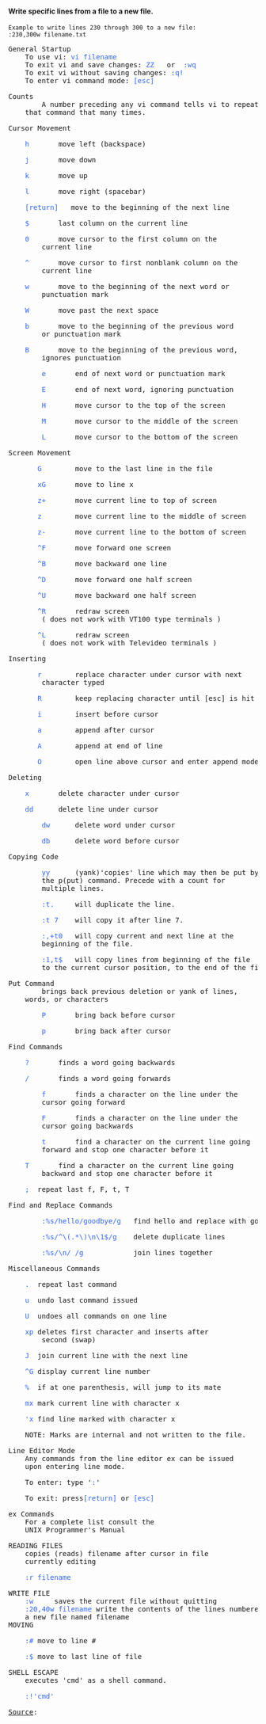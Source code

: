 #### Write specific lines from a file to a new file.
```
Example to write lines 230 through 300 to a new file:
:230,300w filename.txt
```
<pre>General Startup
	To use vi: <span style="color: #3366ff;">vi filename</span>
	To exit vi and save changes: <span style="color: #3366ff;">ZZ</span>   or  <span style="color: #3366ff;">:wq</span>
	To exit vi without saving changes: <span style="color: #3366ff;">:q!</span>
	To enter vi command mode: <span style="color: #3366ff;">[esc]</span>

Counts
        A number preceding any vi command tells vi to repeat
	that command that many times.

Cursor Movement

	<span style="color: #3366ff;">h</span>       move left (backspace)

	<span style="color: #3366ff;">j</span>       move down

	<span style="color: #3366ff;">k</span>       move up

	<span style="color: #3366ff;">l</span>       move right (spacebar)

	<span style="color: #3366ff;">[return]</span>   move to the beginning of the next line

	<span style="color: #3366ff;">$</span>       last column on the current line

	<span style="color: #3366ff;">0</span>       move cursor to the first column on the
		current line

	<span style="color: #3366ff;">^</span>       move cursor to first nonblank column on the
		current line

	<span style="color: #3366ff;">w</span>       move to the beginning of the next word or
		punctuation mark

	<span style="color: #3366ff;">W</span>       move past the next space

	<span style="color: #3366ff;">b</span>       move to the beginning of the previous word
		or punctuation mark

	<span style="color: #3366ff;">B</span>       move to the beginning of the previous word,
		ignores punctuation

        <span style="color: #3366ff;">e</span>       end of next word or punctuation mark

        <span style="color: #3366ff;">E</span>       end of next word, ignoring punctuation

        <span style="color: #3366ff;">H</span>       move cursor to the top of the screen 

        <span style="color: #3366ff;">M</span>       move cursor to the middle of the screen

        <span style="color: #3366ff;">L</span>       move cursor to the bottom of the screen 

Screen Movement

       <span style="color: #3366ff;">G</span>        move to the last line in the file

       <span style="color: #3366ff;">xG</span>       move to line x

       <span style="color: #3366ff;">z+</span>       move current line to top of screen

       <span style="color: #3366ff;">z</span>        move current line to the middle of screen

       <span style="color: #3366ff;">z-</span>       move current line to the bottom of screen

       <span style="color: #3366ff;">^F</span>       move forward one screen

       <span style="color: #3366ff;">^B</span>       move backward one line

       <span style="color: #3366ff;">^D</span>       move forward one half screen

       <span style="color: #3366ff;">^U</span>       move backward one half screen

       <span style="color: #3366ff;">^R</span>       redraw screen
		( does not work with VT100 type terminals )

       <span style="color: #3366ff;">^L</span>       redraw screen
		( does not work with Televideo terminals )

Inserting

       <span style="color: #3366ff;">r</span>        replace character under cursor with next
		character typed

       <span style="color: #3366ff;">R</span>        keep replacing character until [esc] is hit

       <span style="color: #3366ff;">i</span>        insert before cursor

       <span style="color: #3366ff;">a</span>        append after cursor

       <span style="color: #3366ff;">A</span>        append at end of line

       <span style="color: #3366ff;">O</span>        open line above cursor and enter append mode

Deleting

	<span style="color: #3366ff;">x</span>       delete character under cursor

	<span style="color: #3366ff;">dd</span>      delete line under cursor

        <span style="color: #3366ff;">dw</span>      delete word under cursor

        <span style="color: #3366ff;">db</span>      delete word before cursor

Copying Code

        <span style="color: #3366ff;">yy</span>      (yank)'copies' line which may then be put by
		the p(put) command. Precede with a count for
		multiple lines.

        <span style="color: #3366ff;">:t.</span>     will duplicate the line.

        <span style="color: #3366ff;">:t 7</span>    will copy it after line 7.

        <span style="color: #3366ff;">:,+t0</span>   will copy current and next line at the
        beginning of the file.

        <span style="color: #3366ff;">:1,t$</span>   will copy lines from beginning of the file
        to the current cursor position, to the end of the file.

Put Command
        brings back previous deletion or yank of lines,
	words, or characters

        <span style="color: #3366ff;">P</span>       bring back before cursor

        <span style="color: #3366ff;">p</span>       bring back after cursor

Find Commands

	<span style="color: #3366ff;">?</span>       finds a word going backwards

	<span style="color: #3366ff;">/</span>       finds a word going forwards

        <span style="color: #3366ff;">f</span>       finds a character on the line under the
		cursor going forward

        <span style="color: #3366ff;">F</span>       finds a character on the line under the
		cursor going backwards

        <span style="color: #3366ff;">t</span>       find a character on the current line going
		forward and stop one character before it

	<span style="color: #3366ff;">T</span>       find a character on the current line going
		backward and stop one character before it

	<span style="color: #3366ff;">;</span>	repeat last f, F, t, T

Find and Replace Commands

        <span style="color: #3366ff;">:%s/hello/goodbye/g</span>   find hello and replace with goodbye

        <span style="color: #3366ff;">:%s/^\(.*\)\n\1$/g</span>    delete duplicate lines

        <span style="color: #3366ff;">:%s/\n/ /g</span>            join lines together

Miscellaneous Commands

	<span style="color: #3366ff;">.</span>	repeat last command

	<span style="color: #3366ff;">u</span>	undo last command issued

	<span style="color: #3366ff;">U</span>	undoes all commands on one line

	<span style="color: #3366ff;">xp</span>	deletes first character and inserts after
		second (swap)

	<span style="color: #3366ff;">J</span>	join current line with the next line

	<span style="color: #3366ff;">^G</span>	display current line number

	<span style="color: #3366ff;">%</span>	if at one parenthesis, will jump to its mate

	<span style="color: #3366ff;">mx</span>	mark current line with character x

	<span style="color: #3366ff;">'x</span>	find line marked with character x

	NOTE: Marks are internal and not written to the file.

Line Editor Mode
	Any commands from the line editor ex can be issued
	upon entering line mode.

	To enter: type '<span style="color: #3366ff;">:</span>'

	To exit: press<span style="color: #3366ff;">[return]</span> or <span style="color: #3366ff;">[esc]</span>

ex Commands
	For a complete list consult the
	UNIX Programmer's Manual

READING FILES
	copies (reads) filename after cursor in file
	currently editing

	<span style="color: #3366ff;">:r filename</span>

WRITE FILE
	<span style="color: #3366ff;">:w</span> 	saves the current file without quitting
	<span style="color: #3366ff;">:20,40w filename</span> write the contents of the lines numbered 20 through 40 to
	a new file named filename
MOVING

	<span style="color: #3366ff;">:#</span>	move to line #

	<span style="color: #3366ff;">:$</span>	move to last line of file

SHELL ESCAPE
	executes 'cmd' as a shell command.

	<span style="color: #3366ff;">:!'cmd'</span>

<a title="Source" href="http://www.cs.rit.edu/~cslab/vi.html" target="_blank">Source</a>:</pre> 